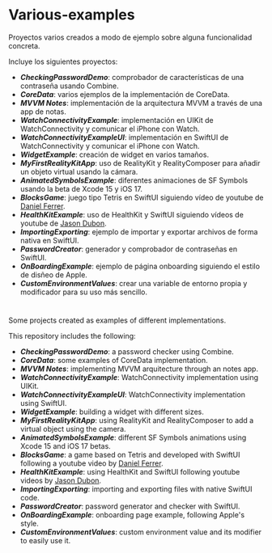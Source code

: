 # Various-examples
Proyectos varios creados a modo de ejemplo sobre alguna funcionalidad concreta.

Incluye los siguientes proyectos:

* **_CheckingPasswordDemo_**: comprobador de características de una contraseña usando Combine.
* **_CoreData_**: varios ejemplos de la implementación de CoreData.
* **_MVVM Notes_**: implementación de la arquitectura MVVM a través de una app de notas.
* **_WatchConnectivityExample_**: implementación en UIKit de WatchConnectivity y comunicar el iPhone con Watch.
* **_WatchConnectivityExampleUI_**: implementación en SwiftUI de WatchConnectivity y comunicar el iPhone con Watch.
* **_WidgetExample_**: creación de widget en varios tamaños.
* **_MyFirstRealityKitApp_**: uso de RealityKit y RealityComposer para añadir un objeto virtual usando la cámara.
* **_AnimatedSymbolsExample_**: diferentes animaciones de SF Symbols usando la beta de Xcode 15 y iOS 17.
* **_BlocksGame_**: juego tipo Tetris en SwiftUI siguiendo vídeo de youtube de [Daniel Ferrer](https://www.youtube.com/@codewithdanielferrer).
* **_HealthKitExample_**: uso de HealthKit y SwiftUI siguiendo vídeos de youtube de [Jason Dubon](https://www.youtube.com/@jasondubon/videos).
* **_ImportingExporting_**: ejemplo de importar y exportar archivos de forma nativa en SwiftUI.
* **_PasswordCreator_**: generador y comprobador de contraseñas en SwiftUI.
* **_OnBoardingExample_**: ejemplo de página onboarding siguiendo el estilo de disñeo de Apple.
* **_CustomEnvironmentValues_**: crear una variable de entorno propia y modificador para su uso más sencillo.

#

Some projects created as examples of different implementations.

This repository includes the following:

* **_CheckingPasswordDemo_**: a password checker using Combine.
* **_CoreData_**: some examples of CoreData implementation.
* **_MVVM Notes_**: implementing MVVM arquitecture through an notes app.
* **_WatchConnectivityExample_**: WatchConnectivity implementation using UIKit.
* **_WatchConnectivityExampleUI_**: WatchConnectivity implementation using SwiftUI.
* **_WidgetExample_**: building a widget with different sizes.
* **_MyFirstRealityKitApp_**: using RealityKit and RealityComposer to add a virtual object using the camera.
* **_AnimatedSymbolsExample_**: different SF Symbols animations using Xcode 15 and iOS 17 betas.
* **_BlocksGame_**: a game based on Tetris and developed with SwiftUI following a youtube video by [Daniel Ferrer](https://www.youtube.com/@codewithdanielferrer).
* **_HealthKitExample_**: using HealthKit and SwiftUI following youtube videos by [Jason Dubon](https://www.youtube.com/@jasondubon/videos).
* **_ImportingExporting_**: importing and exporting files with native SwiftUI code.
* **_PasswordCreator_**: password generator and checker with SwiftUI.
* **_OnBoardingExample_**: onboarding page example, following Apple's style.
* **_CustomEnvironmentValues_**: custom environment value and its modifier to easily use it.


